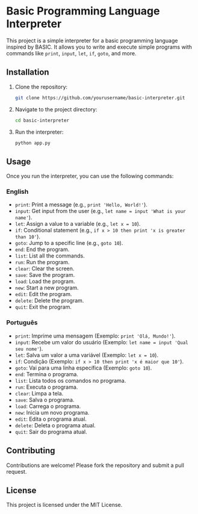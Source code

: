 # Basic Programming Language Interpreter

This project is a simple interpreter for a basic programming language inspired by BASIC. It allows you to write and execute simple programs with commands like `print`, `input`, `let`, `if`, `goto`, and more.

## Installation

1. Clone the repository:
    ```sh
    git clone https://github.com/yourusername/basic-interpreter.git
    ```
2. Navigate to the project directory:
    ```sh
    cd basic-interpreter
    ```
3. Run the interpreter:
    ```sh
    python app.py
    ```

## Usage

Once you run the interpreter, you can use the following commands:

### English

- `print`: Print a message (e.g., `print 'Hello, World!'`).
- `input`: Get input from the user (e.g., `let name = input 'What is your name'`).
- `let`: Assign a value to a variable (e.g., `let x = 10`).
- `if`: Conditional statement (e.g., `if x > 10 then print 'x is greater than 10'`).
- `goto`: Jump to a specific line (e.g., `goto 10`).
- `end`: End the program.
- `list`: List all the commands.
- `run`: Run the program.
- `clear`: Clear the screen.
- `save`: Save the program.
- `load`: Load the program.
- `new`: Start a new program.
- `edit`: Edit the program.
- `delete`: Delete the program.
- `quit`: Exit the program.

### Português

- `print`: Imprime uma mensagem (Exemplo: `print 'Olá, Mundo!'`).
- `input`: Recebe um valor do usuário (Exemplo: `let name = input 'Qual seu nome'`).
- `let`: Salva um valor a uma variável (Exemplo: `let x = 10`).
- `if`: Condição (Exemplo: `if x > 10 then print 'x é maior que 10'`).
- `goto`: Vai para uma linha específica (Exemplo: `goto 10`).
- `end`: Termina o programa.
- `list`: Lista todos os comandos no programa.
- `run`: Executa o programa.
- `clear`: Limpa a tela.
- `save`: Salva o programa.
- `load`: Carrega o programa.
- `new`: Inicia um novo programa.
- `edit`: Edita o programa atual.
- `delete`: Deleta o programa atual.
- `quit`: Sair do programa atual.

## Contributing

Contributions are welcome! Please fork the repository and submit a pull request.

## License

This project is licensed under the MIT License.